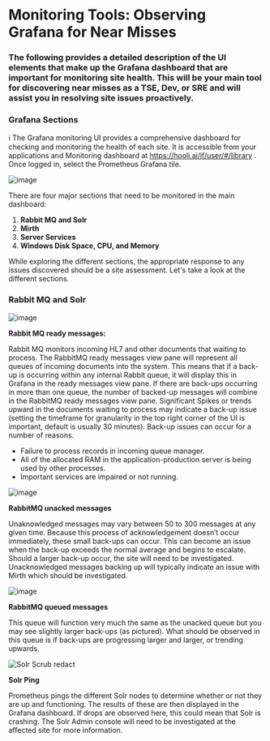 # Monitoring Tools: Observing Grafana for Near Misses

### The following provides a detailed description of the UI elements that make up the Grafana dashboard that are important for monitoring site health. This will be your main tool for discovering near misses as a TSE, Dev, or SRE and will assist you in resolving site issues proactively. 

### Grafana Sections

ℹ️ The Grafana monitoring UI provides a comprehensive dashboard for checking and monitoring the health of each site. It is accessible from your applications and Monitoring dashboard at https://hooli.ai/if/user/#/library . Once logged in, select the Prometheus Grafana tile.

![image](https://github.com/user-attachments/assets/cfd3a1bb-9ed5-4f77-9452-c5919fae291c)

There are four major sections that need to be monitored in the main dashboard:

1. **Rabbit MQ and Solr**
2. **Mirth**
3. **Server Services**
4. **Windows Disk Space, CPU, and Memory**

While exploring the different sections, the appropriate response to any issues discovered should be a site assessment. Let's take a look at the different sections.


### Rabbit MQ and Solr

![image](https://github.com/user-attachments/assets/f8d25f1c-a1ba-4006-b07d-495ad3b257e1)

**Rabbit MQ ready messages:**

Rabbit MQ monitors incoming HL7 and other documents that waiting to process. The RabbitMQ ready messages view pane will represent all queues of incoming documents into the system. This means that if a back-up is occurring within any internal Rabbit queue, it will display this in Grafana in the ready messages view pane. If there are back-ups occurring in more than one queue, the number of backed-up messages will combine in the RabbitMQ ready messages view pane. Significant Spikes or trends upward in the documents waiting to process may indicate a back-up issue (setting the timeframe for granularity in the top right corner of the UI is important, default is usually 30 minutes). Back-up issues can occur for a number of reasons.  
- Failure to process records in incoming queue manager.
- All of the allocated RAM in the application-production server is being used by other processes.
- Important services are impaired or not running.

![image](https://github.com/user-attachments/assets/6e7f52ad-4c8a-44e3-aeb6-715eed63ec76)

**RabbitMQ unacked messages**

Unaknowledged messages may vary between 50 to 300 messages at any given time. Because this process of acknowledgement doesn’t occur immediately, these small back-ups can occur. This can become an issue when the back-up exceeds the normal average and begins to escalate.  Should a larger back-up occur, the site will need to be investigated. Unacknowledged messages backing up will typically indicate an issue with Mirth which should be investigated.

![image](https://github.com/user-attachments/assets/2225c76a-adc5-4324-bc3e-95634af95512)

**RabbitMQ queued messages**

This queue will function very much the same as the unacked queue but you may see slightly larger back-ups (as pictured). What should be observed in this queue is if back-ups are progressing larger and larger, or trending upwards. 

![Solr Scrub redact](https://github.com/user-attachments/assets/ad0dff43-c8d8-4b26-a521-34a26ce63863)

**Solr Ping**

Prometheus pings the different Solr nodes to determine whether or not they are up and functioning. The results of these are then displayed in the Grafana dashboard. If drops are observed here, this could mean that Solr is crashing. The Solr Admin console will need to be investigated at the affected site for more information.
